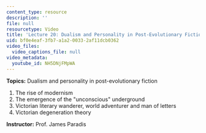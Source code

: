 ```yaml
---
content_type: resource
description: ''
file: null
resourcetype: Video
title: 'Lecture 20: Dualism and Personality in Post-Evolutionary Fiction'
uid: bf0e4eaf-3fb7-a1a2-0033-2af11dcb0362
video_files:
  video_captions_file: null
video_metadata:
  youtube_id: NH5DNjFMpWA
---
```


**Topics:** Dualism and personality in post-evolutionary fiction

1.  The rise of modernism
2.  The emergence of the "unconscious" underground
3.  Victorian literary wanderer, world adventurer and man of letters
4.  Victorian degeneration theory

**Instructor:** Prof. James Paradis